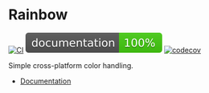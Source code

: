 # Rainbow

[![CI](https://github.com/philprime/Rainbow/workflows/Build,%20Lint%20&%20Test/badge.svg)](https://github.com/philprime/Rainbow/actions)
[![Documentation](https://raw.githubusercontent.com/philprime/Rainbow/gh-pages/badge.svg)](https://philprime.github.io/Rainbow/)
[![codecov](https://codecov.io/gh/philprime/Rainbow/branch/main/graph/badge.svg)](https://codecov.io/gh/philprime/Rainbow)

Simple cross-platform color handling.

* [Documentation](https://philprime.github.io/Rainbow/)

